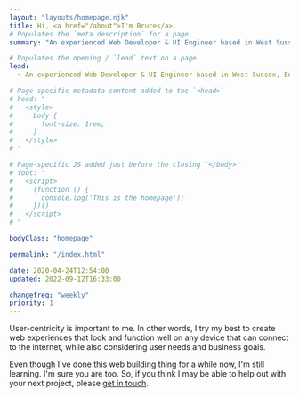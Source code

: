 ```yaml
---
layout: "layouts/homepage.njk"
title: Hi, <a href="/about">I'm Bruce</a>.
# Populates the `meta description` for a page
summary: "An experienced Web Developer & UI Engineer based in West Sussex, England, helping small businesses, companies, and organisations bring their website projects to life."

# Populates the opening / `lead` text on a page
lead:
  - An experienced Web Developer & UI Engineer based in West Sussex, England, helping small businesses, companies, and organisations bring their website projects to life.

# Page-specific metadata content added to the `<head>`
# head: "
#   <style>
#     body {
#       font-size: 1rem;
#     }
#   </style>
# "

# Page-specific JS added just before the closing `</body>`
# foot: "
#   <script>
#     (function () {
#       console.log('This is the homepage');
#     })()
#   </script>
# "

bodyClass: "homepage"

permalink: "/index.html"

date: 2020-04-24T12:54:00
updated: 2022-09-12T16:33:00

changefreq: "weekly"
priority: 1
---
```


User-centricity is important to me. In other words, I try my best to create web experiences that look and function well on any device that can connect to the internet, while also considering user needs and business goals.

Even though I've done this web building thing for a while now, I'm still learning. I'm sure you are too. So, if you think I may be able to help out with your next project, please [get in touch](/contact).
